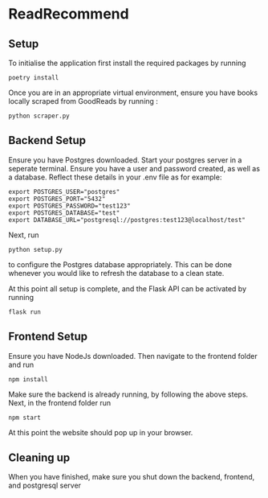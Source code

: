 # ReadRecommend

## Setup

To initialise the application first install the required packages by running

```
poetry install
```

Once you are in an appropriate virtual environment, ensure you have books locally scraped from GoodReads by running :

```
python scraper.py
```
## Backend Setup
Ensure you have Postgres downloaded.
Start your postgres server in a seperate terminal.
Ensure you have a user and password created, as well as a database. Reflect these details in your .env file as for example:
```
export POSTGRES_USER="postgres"
export POSTGRES_PORT="5432"
export POSTGRES_PASSWORD="test123"
export POSTGRES_DATABASE="test"
export DATABASE_URL="postgresql://postgres:test123@localhost/test"
```

Next, run

```
python setup.py
```

to configure the Postgres database appropriately. This can be done whenever you would like to refresh the database to a clean state.

At this point all setup is complete, and the Flask API can be activated by running

```
flask run
```

## Frontend Setup
Ensure you have NodeJs downloaded. Then navigate to the frontend folder and run
```
npm install
```

Make sure the backend is already running, by following the above steps. 
Next, in the frontend folder run
```
npm start
```

At this point the website should pop up in your browser.

## Cleaning up
When you have finished, make sure you shut down the backend, frontend, and postgresql server
